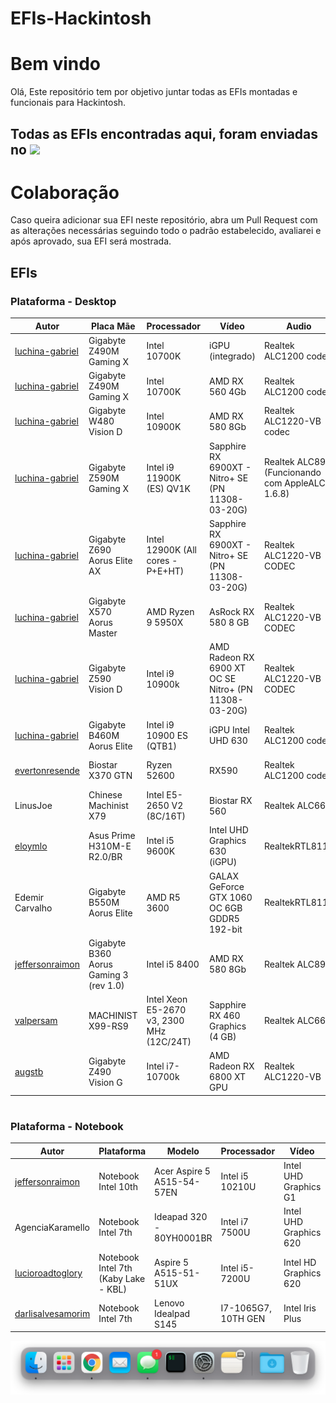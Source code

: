 # EFIs-Hackintosh

# Bem vindo

Olá, Este repositório tem por objetivo juntar todas as EFIs montadas e funcionais para Hackintosh.
## Todas as EFIs encontradas aqui, foram enviadas no  <a href="https://discord.com/invite/VYugKNbUqz" target="_blank"><img src="https://img.shields.io/badge/Discord-7289DA?style=for-the-badge&logo=discord&logoColor=white" target="_blank"></a>

# Colaboração

Caso queira adicionar sua EFI neste repositório, abra um Pull Request com as alterações necessárias seguindo todo o padrão estabelecido, avaliarei e após aprovado, sua EFI será mostrada.

## EFIs

### Plataforma - Desktop

| Autor | Placa Mãe | Processador | Vídeo | Audio | SMBIOS | MacOS | Opencore | GitHub | 
|--|--|--|--|--|--|--|--|--|
| [luchina-gabriel](https://github.com/luchina-gabriel) | Gigabyte Z490M Gaming X | Intel 10700K | iGPU (integrado) | Realtek ALC1200 codec | iMac20,1 | Catalina ou superiores | 0.7.7 | [Download](https://github.com/luchina-gabriel/EFI-GIGABYTE-Z490M-GAMING-X-10700K-iGPU) |
| [luchina-gabriel](https://github.com/luchina-gabriel) | Gigabyte Z490M Gaming X | Intel 10700K | AMD RX 560 4Gb | Realtek ALC1200 codec | iMacPro1,1 | Catalina ou superiores | 0.7.7 | [Download](https://github.com/luchina-gabriel/EFI-GIGABYTE-Z490M-GAMING-X-10700KF-RX560) |
| [luchina-gabriel](https://github.com/luchina-gabriel) | Gigabyte W480 Vision D | Intel 10900K | AMD RX 580 8Gb | Realtek ALC1220-VB codec | iMacPro1,1 | Catalina ou superiores | 0.7.7 | [Download](https://github.com/luchina-gabriel/EFI-GIGABYTE-W480-Vision-D-10900K-RX580) |
| [luchina-gabriel](https://github.com/luchina-gabriel) | Gigabyte Z590M Gaming X | Intel i9 11900K (ES) QV1K | Sapphire RX 6900XT - Nitro+ SE (PN 11308-03-20G) | Realtek ALC897 (Funcionando com AppleALC 1.6.8) | iMacPro1,1 | Catalina ou superiores | 0.7.7 | [Download](https://github.com/luchina-gabriel/EFI-GIGABYTE-Z590M-GAMING-X-11900K-ES-QV1K-RX6900XT) |
| [luchina-gabriel](https://github.com/luchina-gabriel) | Gigabyte Z690 Aorus Elite AX | Intel 12900K (All cores - P+E+HT) | Sapphire RX 6900XT - Nitro+ SE (PN 11308-03-20G) | Realtek ALC1220-VB CODEC | iMacPro1,1 | Big Sur ou superiores | 0.7.7 | [Download](https://github.com/luchina-gabriel/EFI-GA-Z690-AORUS-ELITE-AX-12900K-RX6900XT) |
| [luchina-gabriel](https://github.com/luchina-gabriel) | Gigabyte X570 Aorus Master | AMD Ryzen 9 5950X | AsRock RX 580 8 GB | Realtek ALC1220-VB CODEC | iMacPro1,1 | Catalina ou superiores | 0.7.7 | [Download](https://github.com/luchina-gabriel/GIGABYTE-X570-AORUS-MASTER-5950X-RX-580) |
| [luchina-gabriel](https://github.com/luchina-gabriel) | Gigabyte Z590 Vision D | Intel i9 10900k | AMD Radeon RX 6900 XT OC SE Nitro+ (PN 11308-03-20G) | Realtek ALC1220-VB CODEC | iMacPro1,1 | Catalina ou superiores | 0.7.7 | [Download](https://github.com/luchina-gabriel/GIGABYTE-Z590-VISION-D-10900K-RX-6900XT) |
| [luchina-gabriel](https://github.com/luchina-gabriel) | Gigabyte B460M Aorus Elite | Intel i9 10900 ES (QTB1) | iGPU Intel UHD 630 | Realtek ALC1200 codec | iMac20,2 | Catalina ou superiores | 0.7.7 | [Download](https://github.com/luchina-gabriel/GIGABYTE-B460M-ELITE-i9-10900-ES-UHD-630-ONLY) |
| [evertonresende](https://github.com/evertonresende) | Biostar X370 GTN | Ryzen 52600 | RX590 | Realtek ALC1200 codec | iMac1,1 | Catalina ou superiores | 0.7.7 | [Download](https://github.com/evertonresende/EFI-BIOSTAR-RACING-X370-GTN-RYZEN5-2600-RX590) |
| LinusJoe | Chinese Machinist X79 | Intel E5-2650 V2 (8C/16T) | Biostar RX 560 | Realtek ALC662 | MacPro6,1 | Big Sur | 0.6.4 | [Download](https://disk.yandex.com/d/_cFqtjCdJ7CWeQ) |
| [eloymlo](https://github.com/eloymlo) | Asus Prime H310M-E R2.0/BR | Intel i5 9600K | Intel UHD Graphics 630 (iGPU) | RealtekRTL8111 | iMac19,1 | Catalina ou superiores | 0.7.7 | [Download](https://github.com/eloymlo/EFI--Asus-Prime-H310M-E-R2.0-BR-i5-9600K-iGPU) |
| Edemir Carvalho | Gigabyte B550M Aorus Elite | AMD R5 3600 | GALAX GeForce GTX 1060 OC 6GB GDDR5 192-bit | RealtekRTL8111 | iMac14,2 / MacPro7,1 | High Sierra / Superiores | 0.7.7 | [Download-1](https://drive.google.com/file/d/1-1HSy3H_vsBeSObsoLS3Vqhe12Q6pWi2/view?usp=sharing) [Download-2](https://www.4shared.com/s/fHUaWXVnhiq) |
| [jeffersonraimon](https://github.com/jeffersonraimon) | Gigabyte B360 Aorus Gaming 3 (rev 1.0) | Intel i5 8400 | AMD RX 580 8Gb | Realtek ALC892 | iMac20,2 | Big Sur ou superiores | 0.7.6 | [Download](https://github.com/jeffersonraimon/Hackintosh-OpenCore-Coffe-Lake-B360M-RX-580) |
| [valpersam](https://github.com/valpersam) | MACHINIST X99-RS9 | Intel Xeon E5-2670 v3, 2300 MHz (12C/24T) | Sapphire RX 460 Graphics (4 GB) | Realtek ALC662 | iMacPro1,1 | Big Sur ou superiores | 0.7.6 | [Download](https://github.com/valpersam/EFI-X99-MACHINIST-RS9-RX460) |
| [augstb](https://github.com/augstb) | Gigabyte Z490 Vision G  | Intel i7-10700k | AMD Radeon RX 6800 XT GPU | Realtek ALC1220-VB | iMacPro1,1 | Monterey (12.1). | 0.7.7 | [Download](https://github.com/valpersam/EFI-X99-MACHINIST-RS9-RX460) |

#

### Plataforma - Notebook
| Autor | Plataforma | Modelo | Processador | Vídeo | Audio | Wifi Card |  SMBIOS | MacOS | Opencore | GitHub | 
|--|--|--|--|--|--|--|--|--|--|--|
| [jeffersonraimon](https://github.com/jeffersonraimon) | Notebook Intel 10th | Acer Aspire 5 A515-54-57EN | Intel i5 10210U | Intel UHD Graphics G1 | Realtek ALC255 | Fenvi Chipset: Broadcom BCM94360NG | MacBookPro16,3 | Big Sur ou superiores | 0.7.7 | [Download](https://github.com/jeffersonraimon/Hackintosh-OpenCore-Acer-Aspire-5) |
| AgenciaKaramello | Notebook Intel 7th | Ideapad 320 - 80YH0001BR | Intel i7 7500U | Intel UHD Graphics 620 | Realtek ALC282 | Intel AC3165 | MacBookPro15,3 | Big Sur ou superiores | 0.7.7 | [Download](https://drive.google.com/drive/folders/1-7Wsxq2fnZ7iBFsXjWL5lKqRm4LaZtQ5?usp=sharing) |
| [lucioroadtoglory](https://github.com/lucioroadtoglory) | Notebook Intel 7th (Kaby Lake - KBL) | Aspire 5 A515-51-51UX | Intel i5-7200U | Intel HD Graphics 620 | Realtek ALC255 | - | MacBookPro14,1 | Mojave (10.14.6) | 0.7.7 | [Download](https://github.com/lucioroadtoglory/EFI-Hackintosh-i5-7200U) |
| [darlisalvesamorim](https://github.com/darlisalvesamorim) | Notebook Intel 7th | Lenovo Idealpad S145 | I7-1065G7, 10TH GEN | Intel Iris Plus | - | - | - | Monterey | - | [Download](https://github.com/lucioroadtoglory/EFI-Hackintosh-i5-7200U) |

<p align="center"><img src="./Images/dock.png" alt="Dock" width="710" /></p>
